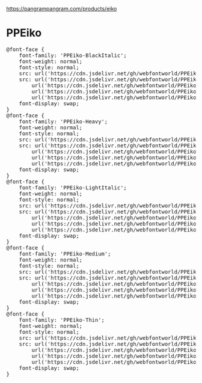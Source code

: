 https://pangrampangram.com/products/eiko

# PPEiko

<pre>
@font-face {
    font-family: 'PPEiko-BlackItalic';
    font-weight: normal;
    font-style: normal;
    src: url('https://cdn.jsdelivr.net/gh/webfontworld/PPEiko/PPEiko-BlackItalic.eot');
    src: url('https://cdn.jsdelivr.net/gh/webfontworld/PPEiko/PPEiko-BlackItalic.eot?#iefix') format('embedded-opentype'),
        url('https://cdn.jsdelivr.net/gh/webfontworld/PPEiko/PPEiko-BlackItalic.woff2') format('woff2'),
        url('https://cdn.jsdelivr.net/gh/webfontworld/PPEiko/PPEiko-BlackItalic.woff') format('woff'),
        url('https://cdn.jsdelivr.net/gh/webfontworld/PPEiko/PPEiko-BlackItalic.ttf') format("truetype");
    font-display: swap;
}
@font-face {
    font-family: 'PPEiko-Heavy';
    font-weight: normal;
    font-style: normal;
    src: url('https://cdn.jsdelivr.net/gh/webfontworld/PPEiko/PPEiko-Heavy.eot');
    src: url('https://cdn.jsdelivr.net/gh/webfontworld/PPEiko/PPEiko-Heavy.eot?#iefix') format('embedded-opentype'),
        url('https://cdn.jsdelivr.net/gh/webfontworld/PPEiko/PPEiko-Heavy.woff2') format('woff2'),
        url('https://cdn.jsdelivr.net/gh/webfontworld/PPEiko/PPEiko-Heavy.woff') format('woff'),
        url('https://cdn.jsdelivr.net/gh/webfontworld/PPEiko/PPEiko-Heavy.ttf') format("truetype");
    font-display: swap;
}
@font-face {
    font-family: 'PPEiko-LightItalic';
    font-weight: normal;
    font-style: normal;
    src: url('https://cdn.jsdelivr.net/gh/webfontworld/PPEiko/PPEiko-LightItalic.eot');
    src: url('https://cdn.jsdelivr.net/gh/webfontworld/PPEiko/PPEiko-LightItalic.eot?#iefix') format('embedded-opentype'),
        url('https://cdn.jsdelivr.net/gh/webfontworld/PPEiko/PPEiko-LightItalic.woff2') format('woff2'),
        url('https://cdn.jsdelivr.net/gh/webfontworld/PPEiko/PPEiko-LightItalic.woff') format('woff'),
        url('https://cdn.jsdelivr.net/gh/webfontworld/PPEiko/PPEiko-LightItalic.ttf') format("truetype");
    font-display: swap;
}
@font-face {
    font-family: 'PPEiko-Medium';
    font-weight: normal;
    font-style: normal;
    src: url('https://cdn.jsdelivr.net/gh/webfontworld/PPEiko/PPEiko-Medium.eot');
    src: url('https://cdn.jsdelivr.net/gh/webfontworld/PPEiko/PPEiko-Medium.eot?#iefix') format('embedded-opentype'),
        url('https://cdn.jsdelivr.net/gh/webfontworld/PPEiko/PPEiko-Medium.woff2') format('woff2'),
        url('https://cdn.jsdelivr.net/gh/webfontworld/PPEiko/PPEiko-Medium.woff') format('woff'),
        url('https://cdn.jsdelivr.net/gh/webfontworld/PPEiko/PPEiko-Medium.ttf') format("truetype");
    font-display: swap;
}
@font-face {
    font-family: 'PPEiko-Thin';
    font-weight: normal;
    font-style: normal;
    src: url('https://cdn.jsdelivr.net/gh/webfontworld/PPEiko/PPEiko-Thin.eot');
    src: url('https://cdn.jsdelivr.net/gh/webfontworld/PPEiko/PPEiko-Thin.eot?#iefix') format('embedded-opentype'),
        url('https://cdn.jsdelivr.net/gh/webfontworld/PPEiko/PPEiko-Thin.woff2') format('woff2'),
        url('https://cdn.jsdelivr.net/gh/webfontworld/PPEiko/PPEiko-Thin.woff') format('woff'),
        url('https://cdn.jsdelivr.net/gh/webfontworld/PPEiko/PPEiko-Thin.ttf') format("truetype");
    font-display: swap;
}
</pre>
